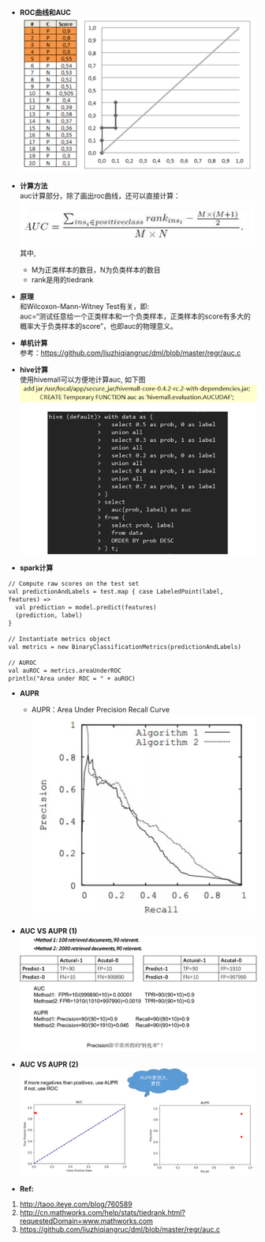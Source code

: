 
* **ROC曲线和AUC**<br>
![Local Image](../gitbook/images/AUC/4.png)<br>

* **计算方法**<br>
auc计算部分，除了画出roc曲线，还可以直接计算：<br>
  ![Local Image](../gitbook/images/AUC/2.png)<br>
  其中,
   * M为正类样本的数目，N为负类样本的数目<br>
   * rank是用的tiedrank

* **原理**<br>
和Wilcoxon-Mann-Witney Test有关，即:<br>
auc=“测试任意给一个正类样本和一个负类样本，正类样本的score有多大的概率大于负类样本的score”，也即auc的物理意义。<br>

* **单机计算**<br>
参考：https://github.com/liuzhiqiangruc/dml/blob/master/regr/auc.c

* **hive计算**<br>
使用hivemall可以方便地计算auc, 如下图<br>
![Local Image](../gitbook/images/AUC/5.png)<br>

* **spark计算**<br>
```
// Compute raw scores on the test set
val predictionAndLabels = test.map { case LabeledPoint(label, features) =>
  val prediction = model.predict(features)
  (prediction, label)
}

// Instantiate metrics object
val metrics = new BinaryClassificationMetrics(predictionAndLabels)

// AUROC
val auROC = metrics.areaUnderROC
println("Area under ROC = " + auROC)
```

* **AUPR**<br>
  * AUPR：Area Under Precision Recall Curve<br>
  ![Local Image](../gitbook/images/AUC/6.png)<br>

* **AUC VS AUPR (1)**<br>
 ![Local Image](../gitbook/images/AUC/7.png)<br>

* **AUC VS AUPR (2)**<br>
![Local Image](../gitbook/images/AUC/8.png)<br>

* **Ref:**<br>
1. http://taoo.iteye.com/blog/760589
2. http://cn.mathworks.com/help/stats/tiedrank.html?requestedDomain=www.mathworks.com
3. https://github.com/liuzhiqiangruc/dml/blob/master/regr/auc.c